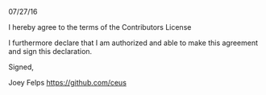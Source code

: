 07/27/16

I hereby agree to the terms of the Contributors License

I furthermore declare that I am authorized and able to make this
agreement and sign this declaration.

Signed,

Joey Felps
https://github.com/ceus
